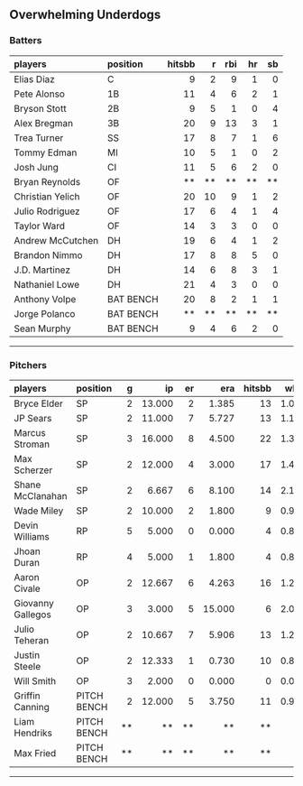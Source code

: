 ## Overwhelming Underdogs

### Batters

 
|players          |position  | hitsbb|  r| rbi| hr| sb| 
|:----------------|:---------|------:|--:|---:|--:|--:| 
|Elias Diaz       |C         |      9|  2|   9|  1|  0| 
|Pete Alonso      |1B        |     11|  4|   6|  2|  1| 
|Bryson Stott     |2B        |      9|  5|   1|  0|  4| 
|Alex Bregman     |3B        |     20|  9|  13|  3|  1| 
|Trea Turner      |SS        |     17|  8|   7|  1|  6| 
|Tommy Edman      |MI        |     10|  5|   1|  0|  2| 
|Josh Jung        |CI        |     11|  5|   6|  2|  0| 
|Bryan Reynolds   |OF        |     **| **|  **| **| **| 
|Christian Yelich |OF        |     20| 10|   9|  1|  2| 
|Julio Rodriguez  |OF        |     17|  6|   4|  1|  4| 
|Taylor Ward      |OF        |     14|  3|   3|  0|  0| 
|Andrew McCutchen |DH        |     19|  6|   4|  1|  2| 
|Brandon Nimmo    |DH        |     17|  8|   8|  5|  0| 
|J.D. Martinez    |DH        |     14|  6|   8|  3|  1| 
|Nathaniel Lowe   |DH        |     21|  4|   3|  0|  0| 
|Anthony Volpe    |BAT BENCH |     20|  8|   2|  1|  1| 
|Jorge Polanco    |BAT BENCH |     **| **|  **| **| **| 
|Sean Murphy      |BAT BENCH |      9|  4|   6|  2|  0| 

* * *

### Pitchers

 
|players           |position    |  g|     ip| er|    era| hitsbb|  whip| so|  w| sv| 
|:-----------------|:-----------|--:|------:|--:|------:|------:|-----:|--:|--:|--:| 
|Bryce Elder       |SP          |  2| 13.000|  2|  1.385|     13| 1.000| 10|  1|  0| 
|JP Sears          |SP          |  2| 11.000|  7|  5.727|     13| 1.182| 13|  0|  0| 
|Marcus Stroman    |SP          |  3| 16.000|  8|  4.500|     22| 1.375| 14|  1|  0| 
|Max Scherzer      |SP          |  2| 12.000|  4|  3.000|     17| 1.417| 17|  1|  0| 
|Shane McClanahan  |SP          |  2|  6.667|  6|  8.100|     14| 2.100|  4|  0|  0| 
|Wade Miley        |SP          |  2| 10.000|  2|  1.800|      9| 0.900|  6|  1|  0| 
|Devin Williams    |RP          |  5|  5.000|  0|  0.000|      4| 0.800|  4|  1|  4| 
|Jhoan Duran       |RP          |  4|  5.000|  1|  1.800|      4| 0.800|  6|  0|  3| 
|Aaron Civale      |OP          |  2| 12.667|  6|  4.263|     16| 1.263| 11|  0|  0| 
|Giovanny Gallegos |OP          |  3|  3.000|  5| 15.000|      6| 2.000|  1|  0|  0| 
|Julio Teheran     |OP          |  2| 10.667|  7|  5.906|     13| 1.219|  5|  0|  0| 
|Justin Steele     |OP          |  2| 12.333|  1|  0.730|     10| 0.811| 14|  2|  0| 
|Will Smith        |OP          |  3|  2.000|  0|  0.000|      0| 0.000|  2|  0|  1| 
|Griffin Canning   |PITCH BENCH |  2| 12.000|  5|  3.750|     11| 0.917| 16|  1|  0| 
|Liam Hendriks     |PITCH BENCH | **|     **| **|     **|     **|    **| **| **| **| 
|Max Fried         |PITCH BENCH | **|     **| **|     **|     **|    **| **| **| **| 


* * *


